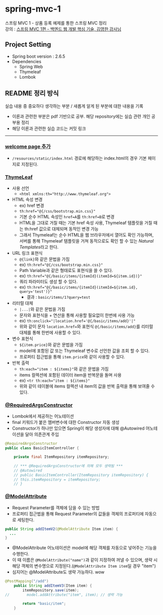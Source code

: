 # spring-mvc-1  
스프링 MVC 1 - 상품 등록 예제를 통한 스프링 MVC 정리                 
강의 : [스프링 MVC 1편 - 백엔드 웹 개발 핵심 기술, 김영한 강사님](https://www.inflearn.com/course/%EC%8A%A4%ED%94%84%EB%A7%81-mvc-1)            

## Project Setting              
* Spring boot version : 2.6.5                   
* Dependencies
  - Spring Web
  - Thymeleaf
  - Lombok                    
                    
## README 정리 방식                 
실습 내용 중 중요하다 생각하는 부분 / 새롭게 알게 된 부분에 대한 내용을 기록       
* 이론과 관련한 부분은 pdf 기반으로 공부. 해당 repository에는 실습 관련 개인 공부용 정리             
* 해당 이론과 관련한 실습 코드는 커밋 링크          
          
------------------                   

### [welcome page 추가](https://github.com/HunSeongPark/spring-mvc-1/commit/5fad6399a7c54812d8fc49fc41e4108cafdead28)                
- `/resources/static/index.html` 경로에 해당하는 index.html의 경우 기본 페이지로 지정된다.        

### [ThymeLeaf](https://github.com/HunSeongPark/spring-mvc-1/commit/0309074295abc3f70e6f7352f6348af1129c2488)
- 사용 선언
  - `<html xmlns:th="http://www.thymeleaf.org">`
- HTML 속성 변경
  - ex) href 변경
  - `th:href="@{/css/bootstrap.min.css}"`
  - 기본 순수 HTML 속성인 `href=A`를 `th:href=B`로 변경
  - HTML을 그대로 거칠 때는 기본 href 속성 사용, Thymeleaf 템플릿을 거칠 때는 th:href 값으로 대체되며 동적인 변경 가능
  - 그래서 Thymeleaf는 순수 HTML을 웹 브라우저에서 열어도 확인 가능하며, 서버를 통해 Thymeleaf 템플릿을 거쳐 동적으로도 확인 할 수 있는 *Natural Templates*라고 한다.
- URL 링크 표현식
  - `@{link}`와 같은 문법을 가짐
  - ex) `th:href="@{/css/bootstrap.min.css}"`
  - Path Variable과 같은 형태로도 표현식을 쓸 수 있다.
  - ex) `th:href="@{/basic/items/{itemId}(itemId=${item.id})}"`
  - 쿼리 파라미터도 생성 할 수 있다.
  - ex) `th:href="@{/basic/items/{itemId}(itemId=${item.id}, query='test')}"`
    - 결과 : `basic/items/1?query=test`
- 리터럴 대체 
  - `|...|`와 같은 문법을 가짐
  - 문자와 표현식을 + 연산을 통해 사용할 필요없이 한번에 사용 가능
  - ex) `th:onclick="|location.href='@{/basic/items/add}'|"`
  - 위와 같이 문자 `location.href=`와 표현식 `@{/basic/items/add}`를 리터럴 대체를 통해 한번에 사용할 수 있다.
- 변수 표현식
  - `${item.price}`와 같은 문법을 가짐
  - model에 포함된 값 또는 Thymeleaf 변수로 선언한 값을 조회 할 수 있다.
  - 프로퍼티 접근법을 통해 `item.price`와 같이 사용할 수 있다.
- 반복 출력
  - `th:each="item : ${items}"`와 같은 문법을 가짐
  - items 컬렉션에 포함된 데이터 item을 반복문을 돌며 사용
  - ex) `<tr th:each="item : ${items}"`
  - 위와 같이 테이블에 items 컬렉션 내 item의 값을 반복 출력을 통해 보여줄 수 있다.

### [@RequiredArgsConstructor](https://github.com/HunSeongPark/spring-mvc-1/commit/0309074295abc3f70e6f7352f6348af1129c2488)
- Lombok에서 제공하는 어노테이션
- final 키워드가 붙은 멤버변수에 대한 Constructor 자동 생성
- Constructor가 하나만 있으면 Spring이 해당 생성자에 대해 @Autowired 어노테이션을 달아 의존관계 주입
```java
@RequiredArgsConstructor
public class BasicItemController {

    private final ItemRepository itemRepository;
    
    // *** @RequiredArgsConstructor에 의해 모두 생략됨 ***
    // @Autowired
    // public BasicItemController(ItemRepository itemRepository) {
    // this.itemRepository = itemRepository;
    // }
```                 

### [@ModelAttribute](https://github.com/HunSeongPark/spring-mvc-1/commit/b287fcff9c77a99c5b3db68d2a772496865b6994)
- Request Parameter를 객체에 담을 수 있는 방법
- 프로퍼티 접근법을 통해 Request Parameter의 값들을 객체의 프로퍼티에 자동으로 세팅한다.
```java
public String addItemV2(@ModelAttribute Item item) {
  ...
}
```
- @ModelAttribute 어노테이션은 model에 해당 객체를 자동으로 넣어주는 기능을 수행한다.
- 이 때 이름은 `@ModelAttribute("name")`과 같이 지정하여 꺼낼 수 있으며, 생략 시 해당 객체의 변수명으로 지정된다.(`@ModelAttribute Item item`일 경우 "item")
- 심지어는 @ModelAttribute도 생략 가능하다. wow
```java
@PostMapping("/add")
    public String addItemV3(Item item) {
        itemRepository.save(item);
//        model.addAttribute("item", item); // 생략 가능

        return "basic/item";
    }
```
